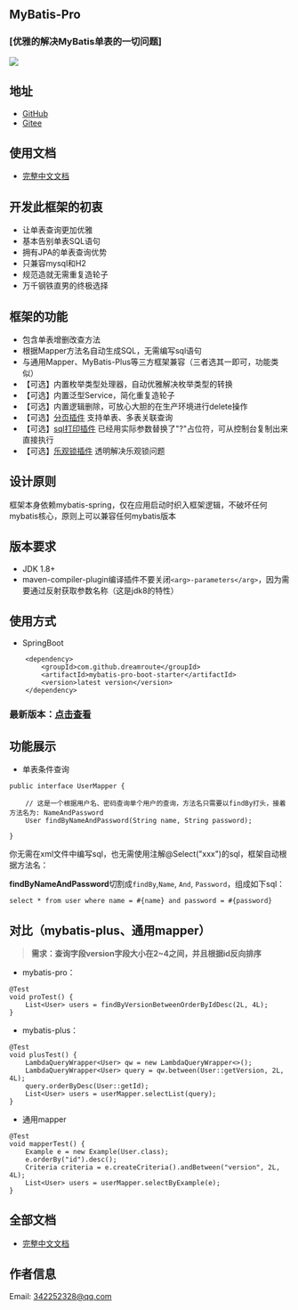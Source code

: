 ## MyBatis-Pro
### [优雅的解决MyBatis单表的一切问题]

<p align="left">
    <img src="https://gitee.com/Dreamroute/mybatis-pro/raw/master/mybatis.png">
</p>

## 地址
- [GitHub](https://github.com/Dreamroute/mybatis-pro)
- [Gitee](https://gitee.com/Dreamroute/mybatis-pro)


## 使用文档

- [完整中文文档](https://github.com/Dreamroute/mybatis-pro/wiki)

## 开发此框架的初衷
- 让单表查询更加优雅
- 基本告别单表SQL语句
- 拥有JPA的单表查询优势
- 只兼容mysql和H2
- 规范造就无需重复造轮子
- 万千钢铁直男的终极选择

## 框架的功能
- 包含单表增删改查方法
- 根据Mapper方法名自动生成SQL，无需编写sql语句
- 与通用Mapper、MyBatis-Plus等三方框架兼容（三者选其一即可，功能类似）
- 【可选】内置枚举类型处理器，自动优雅解决枚举类型的转换
- 【可选】内置泛型Service，简化重复造轮子
- 【可选】内置逻辑删除，可放心大胆的在生产环境进行delete操作
- 【可选】[分页插件](https://github.com/Dreamroute/pager) 支持单表、多表关联查询
- 【可选】[sql打印插件](https://github.com/Dreamroute/sqlprinter) 已经用实际参数替换了"?"占位符，可从控制台复制出来直接执行
- 【可选】[乐观锁插件](https://github.com/Dreamroute/locker) 透明解决乐观锁问题
## 设计原则
  框架本身依赖mybatis-spring，仅在应用启动时织入框架逻辑，不破坏任何mybatis核心，原则上可以兼容任何mybatis版本
  
## 版本要求
  - JDK 1.8+
  - maven-compiler-plugin编译插件不要关闭`<arg>-parameters</arg>`，因为需要通过反射获取参数名称（这是jdk8的特性）

## 使用方式
- SpringBoot
```
    <dependency>
        <groupId>com.github.dreamroute</groupId>
        <artifactId>mybatis-pro-boot-starter</artifactId>
        <version>latest version</version>
    </dependency>
```
### 最新版本：[点击查看](https://search.maven.org/artifact/com.github.dreamroute/mybatis-pro-boot-starter)

## 功能展示

- 单表条件查询
```$xslt
public interface UserMapper {

    // 这是一个根据用户名、密码查询单个用户的查询，方法名只需要以findBy打头，接着方法名为: NameAndPassword
    User findByNameAndPassword(String name, String password);

}
```
你无需在xml文件中编写sql，也无需使用注解@Select("xxx")的sql，框架自动根据方法名：

**findByNameAndPassword**切割成`findBy`,`Name`, `And`, `Password`，组成如下sql：

`select * from user where name = #{name} and password = #{password}`

## 对比（mybatis-plus、通用mapper）
> **需求：查询字段version字段大小在2~4之间，并且根据id反向排序**

- mybatis-pro：
```
@Test
void proTest() {
    List<User> users = findByVersionBetweenOrderByIdDesc(2L, 4L);
}
```
- mybatis-plus：
```
@Test
void plusTest() {
    LambdaQueryWrapper<User> qw = new LambdaQueryWrapper<>();
    LambdaQueryWrapper<User> query = qw.between(User::getVersion, 2L, 4L);
    query.orderByDesc(User::getId);
    List<User> users = userMapper.selectList(query);
}
```

- 通用mapper
```
@Test
void mapperTest() {
    Example e = new Example(User.class);
    e.orderBy("id").desc();
    Criteria criteria = e.createCriteria().andBetween("version", 2L, 4L);
    List<User> users = userMapper.selectByExample(e);
}
```

## 全部文档

- [完整中文文档](https://github.com/Dreamroute/mybatis-pro/wiki)

## 作者信息
Email: 342252328@qq.com
